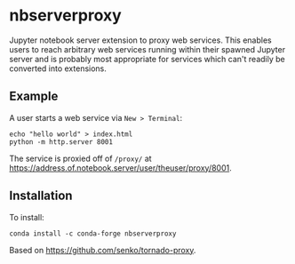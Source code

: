 # nbserverproxy
Jupyter notebook server extension to proxy web services. This enables users to reach arbitrary web services running within their spawned Jupyter server and is probably most appropriate for services which can't readily be converted into extensions.

## Example
A user starts a web service via `New > Terminal`:
```
echo "hello world" > index.html
python -m http.server 8001
```
The service is proxied off of `/proxy/` at https://address.of.notebook.server/user/theuser/proxy/8001.

## Installation
To install:
```
conda install -c conda-forge nbserverproxy
```

Based on https://github.com/senko/tornado-proxy.
